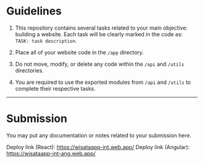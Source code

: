 # Guidelines

1. This repository contains several tasks related to your main objective: building a website.
   Each task will be clearly marked in the code as: `TASK: task description`.

2. Place all of your website code in the `/app` directory.

3. Do not move, modify, or delete any code within the `/api` and `/utils` directories.

4. You are required to use the exported modules from `/api` and `/utils` to complete their respective tasks.

---

# Submission

You may put any documentation or notes related to your submission here.

Deploy link (React): https://wisataapp-int.web.app/
Deploy link (Angular): https://wisataapp-int-ang.web.app/
